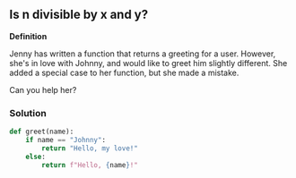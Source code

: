## Is n divisible by x and y?

**Definition**

Jenny has written a function that returns a greeting for a user. However, she's in love with Johnny, and would like to greet him slightly different. She added a special case to her function, but she made a mistake.

Can you help her?


### Solution

```python
def greet(name):
    if name == "Johnny":
        return "Hello, my love!"
    else: 
        return f"Hello, {name}!"
```
        
